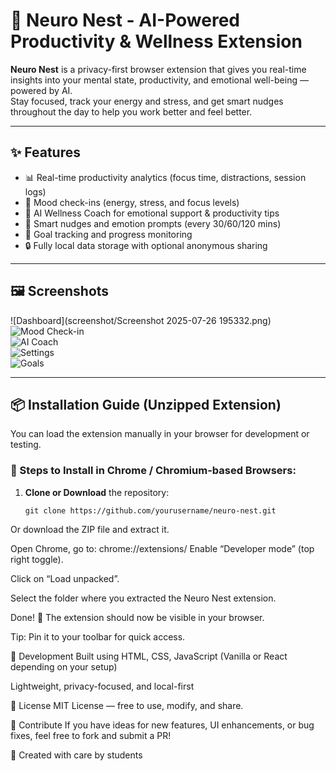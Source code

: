 # 🧠 Neuro Nest - AI-Powered Productivity & Wellness Extension

**Neuro Nest** is a privacy-first browser extension that gives you real-time insights into your mental state, productivity, and emotional well-being — powered by AI.  
Stay focused, track your energy and stress, and get smart nudges throughout the day to help you work better and feel better.

---

## ✨ Features

- 📊 Real-time productivity analytics (focus time, distractions, session logs)
- 💬 Mood check-ins (energy, stress, and focus levels)
- 🧘 AI Wellness Coach for emotional support & productivity tips
- 🔔 Smart nudges and emotion prompts (every 30/60/120 mins)
- 🎯 Goal tracking and progress monitoring
- 🔒 Fully local data storage with optional anonymous sharing

---

## 🖼️ Screenshots


![Dashboard](screenshot/Screenshot 2025-07-26 195332.png)  
![Mood Check-in](screenshots/check-in.png)  
![AI Coach](screenshots/ai-coach.png)  
![Settings](screenshots/settings.png)  
![Goals](screenshots/goals.png)

---

## 📦 Installation Guide (Unzipped Extension)

You can load the extension manually in your browser for development or testing.

### 🔧 Steps to Install in Chrome / Chromium-based Browsers:

1. **Clone or Download** the repository:
   ```
   git clone https://github.com/yourusername/neuro-nest.git
Or download the ZIP file and extract it.

Open Chrome, go to:
chrome://extensions/
Enable “Developer mode” (top right toggle).

Click on “Load unpacked”.

Select the folder where you extracted the Neuro Nest extension.

Done! 🎉 The extension should now be visible in your browser.

Tip: Pin it to your toolbar for quick access.

🚧 Development
Built using HTML, CSS, JavaScript (Vanilla or React depending on your setup)

Lightweight, privacy-focused, and local-first

📄 License
MIT License — free to use, modify, and share.

🙌 Contribute
If you have ideas for new features, UI enhancements, or bug fixes, feel free to fork and submit a PR!

🤍 Created with care by students
